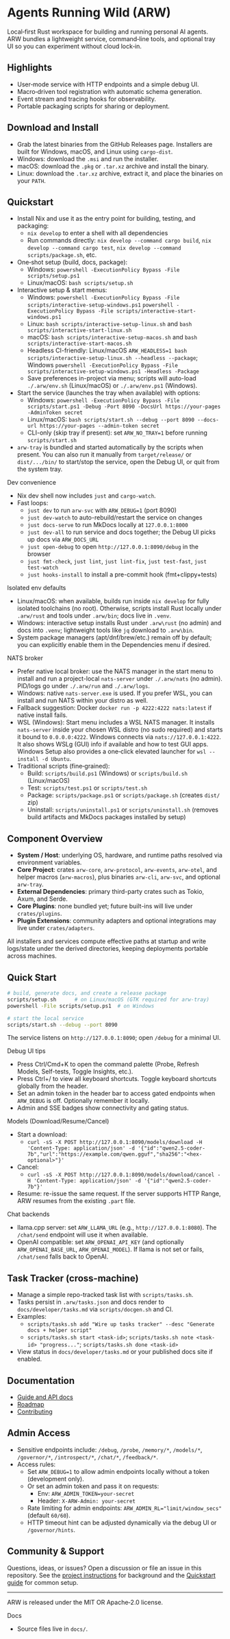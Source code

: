 # Agents Running Wild (ARW)

Local‑first Rust workspace for building and running personal AI agents. ARW
bundles a lightweight service, command‑line tools, and optional tray UI so you
can experiment without cloud lock‑in.

## Highlights

- User‑mode service with HTTP endpoints and a simple debug UI.
- Macro‑driven tool registration with automatic schema generation.
- Event stream and tracing hooks for observability.
- Portable packaging scripts for sharing or deployment.

## Download and Install

- Grab the latest binaries from the GitHub Releases page. Installers are built for Windows, macOS, and Linux using `cargo-dist`.
- Windows: download the `.msi` and run the installer.
- macOS: download the `.pkg` or `.tar.xz` archive and install the binary.
- Linux: download the `.tar.xz` archive, extract it, and place the binaries on your `PATH`.

## Quickstart

- Install Nix and use it as the entry point for building, testing, and packaging:
  - `nix develop` to enter a shell with all dependencies
  - Run commands directly: `nix develop --command cargo build`, `nix develop --command cargo test`, `nix develop --command scripts/package.sh`, etc.
- One‑shot setup (build, docs, package):
  - Windows: `powershell -ExecutionPolicy Bypass -File scripts/setup.ps1`
  - Linux/macOS: `bash scripts/setup.sh`
- Interactive setup & start menus:
  - Windows: `powershell -ExecutionPolicy Bypass -File scripts/interactive-setup-windows.ps1`
             `powershell -ExecutionPolicy Bypass -File scripts/interactive-start-windows.ps1`
  - Linux:   `bash scripts/interactive-setup-linux.sh` and `bash scripts/interactive-start-linux.sh`
  - macOS:   `bash scripts/interactive-setup-macos.sh` and `bash scripts/interactive-start-macos.sh`
  - Headless CI-friendly: Linux/macOS `ARW_HEADLESS=1 bash scripts/interactive-setup-linux.sh --headless --package`; Windows `powershell -ExecutionPolicy Bypass -File scripts/interactive-setup-windows.ps1 -Headless -Package`
  - Save preferences in-project via menu; scripts will auto-load `./.arw/env.sh` (Linux/macOS) or `./.arw/env.ps1` (Windows).
- Start the service (launches the tray when available) with options:
  - Windows: `powershell -ExecutionPolicy Bypass -File scripts/start.ps1 -Debug -Port 8090 -DocsUrl https://your-pages -AdminToken secret`
  - Linux/macOS: `bash scripts/start.sh --debug --port 8090 --docs-url https://your-pages --admin-token secret`
  - CLI-only (skip tray if present): set `ARW_NO_TRAY=1` before running `scripts/start.sh`
- `arw-tray` is bundled and started automatically by the scripts when present. You can also run it manually from `target/release/` or `dist/.../bin/` to start/stop the service, open the Debug UI, or quit from the system tray.

Dev convenience
- Nix dev shell now includes `just` and `cargo-watch`.
- Fast loops:
  - `just dev` to run `arw-svc` with `ARW_DEBUG=1` (port 8090)
  - `just dev-watch` to auto-rebuild/restart the service on changes
  - `just docs-serve` to run MkDocs locally at `127.0.0.1:8000`
  - `just dev-all` to run service and docs together; the Debug UI picks up docs via `ARW_DOCS_URL`
  - `just open-debug` to open `http://127.0.0.1:8090/debug` in the browser
  - `just fmt-check`, `just lint`, `just lint-fix`, `just test-fast`, `just test-watch`
  - `just hooks-install` to install a pre-commit hook (fmt+clippy+tests)

Isolated env defaults
- Linux/macOS: when available, builds run inside `nix develop` for fully isolated toolchains (no root). Otherwise, scripts install Rust locally under `.arw/rust` and tools under `.arw/bin`; docs live in `.venv`.
- Windows: interactive setup installs Rust under `.arw\rust` (no admin) and docs into `.venv`; lightweight tools like `jq` download to `.arw\bin`.
- System package managers (apt/dnf/brew/etc.) remain off by default; you can explicitly enable them in the Dependencies menu if desired.

NATS broker
- Prefer native local broker: use the NATS manager in the start menu to install and run a project-local `nats-server` under `./.arw/nats` (no admin). PID/logs go under `./.arw/run` and `./.arw/logs`.
- Windows: native `nats-server.exe` is used. If you prefer WSL, you can install and run NATS within your distro as well.
- Fallback suggestion: Docker `docker run -p 4222:4222 nats:latest` if native install fails.
 - WSL (Windows): Start menu includes a WSL NATS manager. It installs `nats-server` inside your chosen WSL distro (no sudo required) and starts it bound to `0.0.0.0:4222`. Windows connects via `nats://127.0.0.1:4222`. It also shows WSLg (GUI) info if available and how to test GUI apps. Windows Setup also provides a one‑click elevated launcher for `wsl --install -d Ubuntu`.
- Traditional scripts (fine‑grained):
  - Build: `scripts/build.ps1` (Windows) or `scripts/build.sh` (Linux/macOS)
  - Test:  `scripts/test.ps1` or `scripts/test.sh`
  - Package: `scripts/package.ps1` or `scripts/package.sh` (creates `dist/` zip)
  - Uninstall: `scripts/uninstall.ps1` or `scripts/uninstall.sh` (removes build artifacts and MkDocs packages installed by setup)

## Component Overview

- **System / Host**: underlying OS, hardware, and runtime paths resolved via environment variables.
- **Core Project**: crates `arw-core`, `arw-protocol`, `arw-events`, `arw-otel`, and helper macros (`arw-macros`), plus binaries `arw-cli`, `arw-svc`, and optional `arw-tray`.
- **External Dependencies**: primary third-party crates such as Tokio, Axum, and Serde.
- **Core Plugins**: none bundled yet; future built-ins will live under `crates/plugins`.
- **Plugin Extensions**: community adapters and optional integrations may live under `crates/adapters`.

All installers and services compute effective paths at startup and write logs/state under the derived directories, keeping deployments portable across machines.

## Quick Start

```bash
# build, generate docs, and create a release package
scripts/setup.sh      # on Linux/macOS (GTK required for arw-tray)
powershell -File scripts/setup.ps1  # on Windows

# start the local service
scripts/start.sh --debug --port 8090
```

The service listens on `http://127.0.0.1:8090`; open `/debug` for a minimal UI.

Debug UI tips
- Press Ctrl/Cmd+K to open the command palette (Probe, Refresh Models, Self-tests, Toggle Insights, etc.).
- Press Ctrl+/ to view all keyboard shortcuts. Toggle keyboard shortcuts globally from the header.
- Set an admin token in the header bar to access gated endpoints when `ARW_DEBUG` is off. Optionally remember it locally.
- Admin and SSE badges show connectivity and gating status.

Models (Download/Resume/Cancel)
- Start a download:
  - `curl -sS -X POST http://127.0.0.1:8090/models/download -H 'Content-Type: application/json' -d '{"id":"qwen2.5-coder-7b","url":"https://example.com/qwen.gguf","sha256":"<hex-optional>"}'`
- Cancel:
  - `curl -sS -X POST http://127.0.0.1:8090/models/download/cancel -H 'Content-Type: application/json' -d '{"id":"qwen2.5-coder-7b"}'`
- Resume: re-issue the same request. If the server supports HTTP Range, ARW resumes from the existing `.part` file.

Chat backends
- llama.cpp server: set `ARW_LLAMA_URL` (e.g., `http://127.0.0.1:8080`). The `/chat/send` endpoint will use it when available.
- OpenAI compatible: set `ARW_OPENAI_API_KEY` (and optionally `ARW_OPENAI_BASE_URL`, `ARW_OPENAI_MODEL`). If llama is not set or fails, `/chat/send` falls back to OpenAI.

## Task Tracker (cross-machine)

- Manage a simple repo-tracked task list with `scripts/tasks.sh`.
- Tasks persist in `.arw/tasks.json` and docs render to `docs/developer/tasks.md` via `scripts/docgen.sh` and CI.
- Examples:
  - `scripts/tasks.sh add "Wire up tasks tracker" --desc "Generate docs + helper script"`
  - `scripts/tasks.sh start <task-id>`; `scripts/tasks.sh note <task-id> "progress..."`; `scripts/tasks.sh done <task-id>`
- View status in `docs/developer/tasks.md` or your published docs site if enabled.

## Documentation

- [Guide and API docs](docs/)
- [Roadmap](docs/ROADMAP.md)
- [Contributing](CONTRIBUTING.md)

## Admin Access

- Sensitive endpoints include: `/debug`, `/probe`, `/memory/*`, `/models/*`, `/governor/*`, `/introspect/*`, `/chat/*`, `/feedback/*`.
- Access rules:
  - Set `ARW_DEBUG=1` to allow admin endpoints locally without a token (development only).
  - Or set an admin token and pass it on requests:
    - Env: `ARW_ADMIN_TOKEN=your-secret`
    - Header: `X-ARW-Admin: your-secret`
  - Rate limiting for admin endpoints: `ARW_ADMIN_RL="limit/window_secs"` (default `60/60`).
  - HTTP timeout hint can be adjusted dynamically via the debug UI or `/governor/hints`.

## Community & Support

Questions, ideas, or issues? Open a discussion or file an issue in this
repository. See the [project instructions](docs/PROJECT_INSTRUCTIONS.md) for
background and the [Quickstart guide](docs/guide/quickstart.md) for common setup.

---

ARW is released under the MIT OR Apache‑2.0 license.

Docs
- Source files live in `docs/`.
